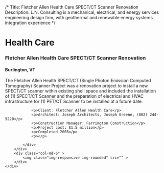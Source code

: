 /*
Title: Fletcher Allen Health Care SPECT/CT Scanner Renovation
Description: L.N. Consulting is a mechanical, electrical, and energy services engineering design firm, with geothermal and renewable energy systems integration experience
*/

# Health Care

<div>
	<div class="row">
		<div class="col-md-6" >
			<div class="well" >
				<h3>Fletcher Allen Health Care SPECT/CT Scanner Renovation</h3>
				<h4>Burlington, VT</h4>
				<p>
   
   The Fletcher Allen Health SPECT/CT (Single Photon Emission Computed Tomography) Scanner Project was a renovation project to install a new SPECT/CT scanner within existing shell space and included the installation of (1) SPECT/CT Scanner and the preparation of electrical and HVAC infrastructure for (1) PET/CT Scanner to be installed at a future date.  
</p>
				
				<p>Client: Fletcher Allen Health Care</p>
				<p>Architect: Joseph Architects, Joseph Greene, (802) 244-5220</p>
				<p>Construction Manager: Farrington Construction</p>
				<p>Project cost: $1.5 million</p>
				<p>Completed 2008</p>
				<p></p>
				
			</div>
		</div>
		<div class="col-md-6" >
			<img class="img-responsive img-rounded" src="" >
		</div>
	</div>
</div>
